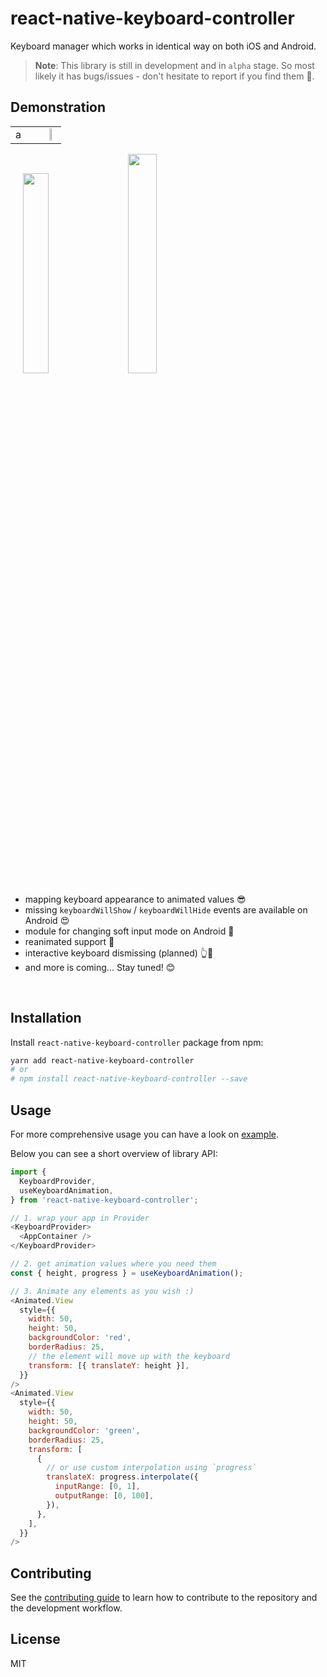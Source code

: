 # react-native-keyboard-controller

Keyboard manager which works in identical way on both iOS and Android.

> **Note**: This library is still in development and in `alpha` stage. So most likely it has bugs/issues - don't hesitate to report if you find them 🙂.

## Demonstration

<table border="0">
  <tr>
    <td>a</td>
    <td><img align="right" width="28.65%" style="margin-left: 20px" src="./gifs/ios.gif?raw=true"></td>
  </tr>
</table>

<p float="left">
<img width="28.65%" style="margin-left: 20px" src="./gifs/ios.gif?raw=true">
<img width="30%" style="margin-left: 20px" src="./gifs/android.gif?raw=true">  
</p>

- mapping keyboard appearance to animated values 😎
- missing `keyboardWillShow` / `keyboardWillHide` events are available on Android 😍
- module for changing soft input mode on Android 🤔
- reanimated support 🚀
- interactive keyboard dismissing (planned) 👆📱
- and more is coming... Stay tuned! 😊

<br clear="right" />

## Installation

Install `react-native-keyboard-controller` package from npm:

```sh
yarn add react-native-keyboard-controller
# or
# npm install react-native-keyboard-controller --save
```

## Usage

For more comprehensive usage you can have a look on [example](https://github.com/kirillzyusko/react-native-keyboard-controller/tree/main/example).

Below you can see a short overview of library API:

```js
import {
  KeyboardProvider,
  useKeyboardAnimation,
} from 'react-native-keyboard-controller';

// 1. wrap your app in Provider
<KeyboardProvider>
  <AppContainer />
</KeyboardProvider>

// 2. get animation values where you need them
const { height, progress } = useKeyboardAnimation();

// 3. Animate any elements as you wish :)
<Animated.View
  style={{
    width: 50,
    height: 50,
    backgroundColor: 'red',
    borderRadius: 25,
    // the element will move up with the keyboard
    transform: [{ translateY: height }],
  }}
/>
<Animated.View
  style={{
    width: 50,
    height: 50,
    backgroundColor: 'green',
    borderRadius: 25,
    transform: [
      {
        // or use custom interpolation using `progress`
        translateX: progress.interpolate({
          inputRange: [0, 1],
          outputRange: [0, 100],
        }),
      },
    ],
  }}
/>
```

## Contributing

See the [contributing guide](CONTRIBUTING.md) to learn how to contribute to the repository and the development workflow.

## License

MIT

